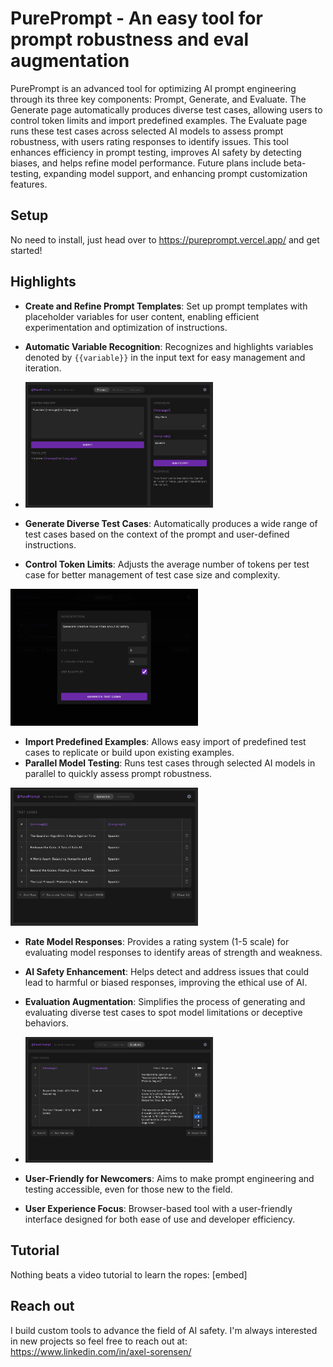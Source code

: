 # PurePrompt - An easy tool for prompt robustness and eval augmentation

PurePrompt is an advanced tool for optimizing AI prompt engineering through its three key components: Prompt, Generate, and Evaluate. The Generate page automatically produces diverse test cases, allowing users to control token limits and import predefined examples. The Evaluate page runs these test cases across selected AI models to assess prompt robustness, with users rating responses to identify issues. This tool enhances efficiency in prompt testing, improves AI safety by detecting biases, and helps refine model performance. Future plans include beta-testing, expanding model support, and enhancing prompt customization features.

## Setup

No need to install, just head over to https://pureprompt.vercel.app/ and get started!

## Highlights
- **Create and Refine Prompt Templates**: Set up prompt templates with placeholder variables for user content, enabling efficient experimentation and optimization of instructions.
- **Automatic Variable Recognition**: Recognizes and highlights variables denoted by `{{variable}}` in the input text for easy management and iteration.

- <img src="https://github.com/AxelSorensen/pureprompt/blob/master/images/prompt_screen.png" width="300">

- **Generate Diverse Test Cases**: Automatically produces a wide range of test cases based on the context of the prompt and user-defined instructions.
- **Control Token Limits**: Adjusts the average number of tokens per test case for better management of test case size and complexity.
  
<img src="https://github.com/AxelSorensen/pureprompt/blob/master/images/generate_test_case.png" width="300">

- **Import Predefined Examples**: Allows easy import of predefined test cases to replicate or build upon existing examples.
- **Parallel Model Testing**: Runs test cases through selected AI models in parallel to quickly assess prompt robustness.

<img src="https://github.com/AxelSorensen/pureprompt/blob/master/images/test_cases.png" width="300">

- **Rate Model Responses**: Provides a rating system (1-5 scale) for evaluating model responses to identify areas of strength and weakness.
- **AI Safety Enhancement**: Helps detect and address issues that could lead to harmful or biased responses, improving the ethical use of AI.
- **Evaluation Augmentation**: Simplifies the process of generating and evaluating diverse test cases to spot model limitations or deceptive behaviors.

- <img src="https://github.com/AxelSorensen/pureprompt/blob/master/images/evaluate robustness.png" width="300">

- **User-Friendly for Newcomers**: Aims to make prompt engineering and testing accessible, even for those new to the field.
- **User Experience Focus**: Browser-based tool with a user-friendly interface designed for both ease of use and developer efficiency.


## Tutorial

Nothing beats a video tutorial to learn the ropes: [embed]

## Reach out

I build custom tools to advance the field of AI safety. I'm always interested in new projects so feel free to reach out at:
https://www.linkedin.com/in/axel-sorensen/
